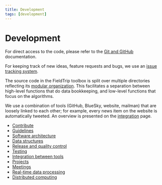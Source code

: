 ```yaml
---
title: Development
tags: [development]
---
```


# Development

For direct access to the code, please refer to the [Git and GitHub](/development/git) documentation.

For keeping track of new ideas, feature requests and bugs, we use an [issue tracking system](/development/issues).

The source code in the FieldTrip toolbox is split over multiple directories reflecting its [modular organization](/development/architecture/#modular-organization). This facilitates a separation between high-level functions that do data bookkeeping, and low-level functions that focus on the algorithms.

We use a combination of tools (GitHub, BlueSky, website, mailman) that are loosely linked to each other; for example, every news item on the website is automatically tweeted. An overview is presented on the [integration](/development/integration) page.

- [Contribute](/development/contribute)
- [Guidelines](/development/guideline)
- [Software architecture](/development/architecture)
- [Data structures](/development/datastructure)
- [Release and quality control](/development/releasing)
- [Testing](/development/testing)
- [Integration between tools](/development/integration)
- [Projects](/development/project)
- [Meetings](/development/meeting)
- [Real-time data processing](/development/realtime)
- [Distributed computing](/development/distributed)
